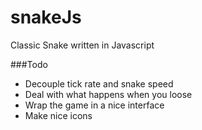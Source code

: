 snakeJs
=======

Classic Snake written in Javascript

###Todo

* Decouple tick rate and snake speed
* Deal with what happens when you loose
* Wrap the game in a nice interface
* Make nice icons
